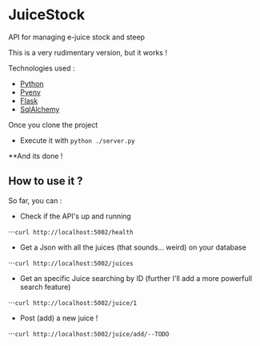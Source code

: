 # JuiceStock
API for managing e-juice stock and steep

This is a very rudimentary version, but it works !

Technologies used :
* [Python](https://www.python.org/)
* [Pyenv](https://github.com/pyenv/pyenv)
* [Flask](http://flask.pocoo.org/)
* [SqlAlchemy](https://www.sqlalchemy.org/)

Once you clone the project 

* Execute it with `python ./server.py`

**And its done !

## How to use it ? 

So far, you can :

* Check if the API's up and running

 ⋅⋅⋅`curl http://localhost:5002/health`

* Get a Json with all the juices (that sounds... weird) on your database

 ⋅⋅⋅`curl http://localhost:5002/juices`

* Get an specific Juice searching by ID (further I'll add a more powerfull search feature)

 ⋅⋅⋅`curl http://localhost:5002/juice/1`

* Post (add) a new juice !

 ⋅⋅⋅`curl http://localhost:5002/juice/add/--TODO`
